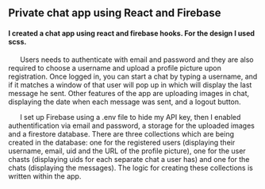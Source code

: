 ## Private chat app using React and Firebase
#### I created a chat app using react and firebase hooks. For the design I used scss.

&nbsp;&nbsp;&nbsp;&nbsp;&nbsp;&nbsp;Users needs to authenticate with email and password and they are also required to choose a username and upload a profile picture upon registration. Once logged in, you can start a chat by typing a username, and if it matches a window of that user will pop up in which will display the last message he sent. Other features of the app are
uploading images in chat, displaying the date when each message was sent, and a logout button.

&nbsp;&nbsp;&nbsp;&nbsp;&nbsp;&nbsp;I set up Firebase using a .env file to hide my API key, then I enabled authentification via email and password, a storage for the uploaded images and a firestore database. There are three collections which are being created in the database: one for the registered users (displaying their username, email, uid and the URL of the profile picture), one for the user chasts (displaying uids for each separate chat a user has) and one for the chats (displaying the messages). The logic for creating these collections is written within the app.
